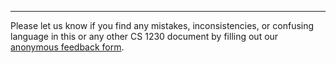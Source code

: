 ---

Please let us know if you find any mistakes, inconsistencies, or confusing language in this or any other CS 1230 document by filling out our [anonymous feedback form](https://forms.gle/ZYY519pzSvu8YaZK6).
